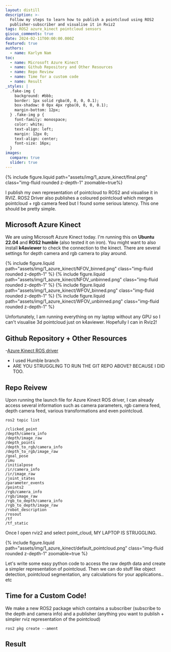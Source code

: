 ```yaml
---
layout: distill
description: >-
  Follow my steps to learn how to publish a pointcloud using ROS2
  publisher-subscriber and visualise it in Rviz2
tags: ROS2 azure_kinect pointcloud sensors
giscus_comments: true
date: 2024-02-11T00:00:00.000Z
featured: true
authors:
  - name: Karlym Nam
toc:
  - name: Microsoft Azure Kinect
  - name: Github Repository and Other Resources
  - name: Repo Review
  - name: Time for a custom code
  - name: Result
_styles: |
  .fake-img {
    background: #bbb;
    border: 1px solid rgba(0, 0, 0, 0.1);
    box-shadow: 0 0px 4px rgba(0, 0, 0, 0.1);
    margin-bottom: 12px;
  } .fake-img p {
    font-family: monospace;
    color: white;
    text-align: left;
    margin: 12px 0;
    text-align: center;
    font-size: 16px;
  }
images:
  compare: true
  slider: true
---
```

{% include figure.liquid path="assets/img/1_azure_kinect/final.png" class="img-fluid rounded z-depth-1" zoomable=true%}

I publish my own representation of pointcloud to ROS2 and visualise it in RVIZ. ROS2 Driver also publishes a coloured pointcloud which merges pointcloud + rgb camera feed but I found some serious latency. This one should be pretty simple.
## Microsoft Azure Kinect
We are using Microsoft Azure Kinect today. I'm running this on **Ubuntu 22.04** and **ROS2 humble** (also tested it on iron). You might want to also install **k4aviewer** to check the connection to the kinect. There are several settings for depth camera and rgb camera to play around. 

<swiper-container keyboard="true" navigation="true" pagination="true" pagination-clickable="true" pagination-dynamic-bullets="true" rewind="true">
  <swiper-slide>{% include figure.liquid path="assets/img/1_azure_kinect/NFOV_binned.png" class="img-fluid rounded z-depth-1" %}</swiper-slide>
  <swiper-slide>{% include figure.liquid path="assets/img/1_azure_kinect/NFOV_unbinned.png" class="img-fluid rounded z-depth-1" %}</swiper-slide>
  <swiper-slide>{% include figure.liquid path="assets/img/1_azure_kinect/WFOV_binned.png" class="img-fluid rounded z-depth-1" %}</swiper-slide>
  <swiper-slide>{% include figure.liquid path="assets/img/1_azure_kinect/WFOV_unbinned.png" class="img-fluid rounded z-depth-1" %}</swiper-slide>
</swiper-container>

Unfortunately, I am running everything on my laptop without any GPU so I can't visualise 3d pointcloud just on k4aviewer. Hopefully I can in Rviz2!
## Github Repository + Other Resources
-[Azure Kinect ROS driver](https://github.com/microsoft/Azure_Kinect_ROS_Driver)

- I used Humble branch
- ARE YOU STRUGGLING TO RUN THE GIT REPO ABOVE? BECAUSE I DID TOO. 

## Repo Reivew
Upon running the launch file for Azure Kinect ROS driver, I can already access several information such as camera parameters, rgb camera feed, depth camera feed, various transformations and even pointcloud. 

```
ros2 topic list

/clicked_point
/depth/camera_info
/depth/image_raw
/depth_points
/depth_to_rgb/camera_info
/depth_to_rgb/image_raw
/goal_pose
/imu
/initialpose
/ir/camera_info
/ir/image_raw
/joint_states
/parameter_events
/points2
/rgb/camera_info
/rgb/image_raw
/rgb_to_depth/camera_info
/rgb_to_depth/image_raw
/robot_description
/rosout
/tf
/tf_static

```

Once I open rviz2 and select point_cloud, MY LAPTOP IS STRUGGLING. 

{% include figure.liquid path="assets/img/1_azure_kinect/default_pointcloud.png" class="img-fluid rounded z-depth-1" zoomable=true %}

Let's write some easy python code to access the raw depth data and create a simpler representation of pointcloud. Then we can do stuff like object detection, pointcloud segmentation, any calculations for your applications.. etc
## Time for a Custom Code!
We make a new ROS2 package which contains a subscriber (subscribe to the depth and camera info) and a publisher (anything you want to publish + simpler rviz representation of the pointcloud)
```
ros2 pkg create --ament
```

## Result
